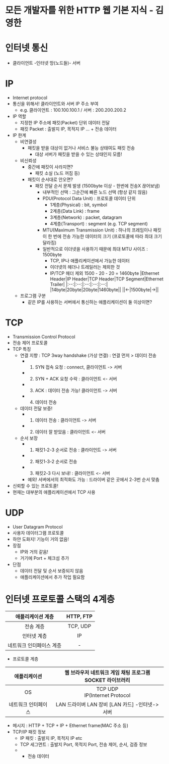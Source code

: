 # 모든 개발자를 위한 HTTP 웹 기본 지식 - 김영한

# 인터넷 통신
- 클라이언트 -인터넷 망(노드들)- 서버

# IP 
- Internet protocol
- 통신을 위해서! 클라이언트와 서버 IP 주소 부여
  - e.g. 클라이언트 : 100.100.100.1 / 서버 : 200.200.200.2
- IP 역할
  - 지정한 IP 주소에 패킷(Packet) 단위 데이터 전달
  - 패킷 Packet : 출발지 IP, 목적지 IP ... + 전송 데이터
- IP 한계
  - 비연결성
    - 패킷을 받을 대상이 없거나 서비스 불능 상태여도 패킷 전송
      - 대상 서버가 패킷을 받을 수 있는 상태인지 모름!
  - 비신뢰성
    - 중간에 패킷이 사라지면?
      - 패킷 소실 (노드 꺼짐 등) 
    - 패킷이 순서대로 안오면?
      - 패킷 전달 순서 문제 발생 (1500byte 이상 - 한번에 전송X 끊어보냄)
        - 내부적인 선택 : 그순간에 빠른 노드 선택 (항상 같지 않음)
        - PDU(Protocol Data Unit) : 프로토콜 데이터 단위
          - 1계층(Physical) : bit, symbol
          - 2계층(Data Link) : frame
          - 3계층(Network) : packet, datagram
          - 4계층(Transport) : segment (e.g. TCP segment)
        - MTU(Maximum Transmission Unit) : 하나의 프레임이나 패킷이 한 번에 전송 가능한 데이터의 크기 (프로토콜에 따라 최대 크기 달라짐)
        - 일반적으로 이더넷을 사용하기 때문에 최대 MTU 사이즈 : 1500byte
          - TCP, IP나 애플리케이션에서 가능한 데이터
          - 이더넷의 헤더나 트레일러는 제외한 것
          - IP/TCP 헤더 제외 1500 - 20 - 20 = 1460byte
            |Ethernet Header|IP Header|TCP Header|TCP Segment|Ethernet Trailer|
            |:--:|:--:|:--:|:--:|:--:|
            |14byte|20byte|20byte|1460byte||
            ||<-|1500byte|->||
  - 프로그램 구분
    - 같은 IP를 사용하는 서버에서 통신하는 애플리케이션이 둘 이상이면?

# TCP
- Transmission Control Protocol
- 전송 제어 프로토콜
- TCP 특징
  - 연결 지향 : TCP 3way handshake (가상 연결) : 연결 먼저 > 데이터 전송
    - 1. SYN 접속 요청 : connect, 클라이언트 -> 서버
    - 2. SYN + ACK 요청 수락 : 클라이언트 <- 서버
    - 3. ACK : 데이터 전송 가능! 클라이언트 -> 서버
    - 4. 데이터 전송
  - 데이터 전달 보증!
    - 1. 데이터 전송 : 클라이언트 -> 서버
    - 2. 데이터 잘 받았음 : 클라이언트 <- 서버
  - 순서 보장
    - 1. 패킷1-2-3 순서로 전송 : 클라이언트 -> 서버
    - 2. 패킷1-3-2 순서로 전송
    - 3. 패킷2-3 다시 보내! : 클라이언트 <- 서버
    - 예외! 서버에서의 최적화도 가능 : 드라이버 같은 곳에서 2-3번 순서 맞춤
- 신뢰할 수 있는 프로토콜!
- 현재는 대부분의 애플리케이션에서 TCP 사용

# UDP
- User Datagram Protocol
- 사용자 데이터그램 프로토콜
- 하얀 도화지! 기능이 거의 없음!
- 장점
  - IP와 거의 같음!
  - 거기에 Port + 체크섬 추가
- 단점
  - 데이터 전달 및 순서 보증되지 않음
  - 애플리케이션에서 추가 작업 필요함

# 인터넷 프로토콜 스택의 4계층
|애플리케이션 계층|HTTP, FTP|
|:--:|:--:|
|전송 계층|TCP, UDP|
|인터넷 계층|IP|
|네트워크 인터페이스 계층|-|

- 프로토콜 계층

|애플리케이션|웹 브라우저 네트워크 게임 채팅 프로그램 <br> SOCKET 라이브러리|
|:--:|:--:|
|OS|TCP UDP <br> IP(Internet Protocol|
|네트워크 인터페이스|LAN 드라이버 LAN 장비 [LAN 카드] -인터넷-> 서버|
  - 메시지 : HTTP + TCP + IP + Ethernet frame(MAC 주소 등)
- TCP/IP 패킷 정보
  - IP 패킷 : 출발지 IP, 목적지 IP etc
  - TCP 세그먼트 : 출발지 Port, 목적지 Port, 전송 제어, 순서, 검증 정보
  - + 전송 데이터
